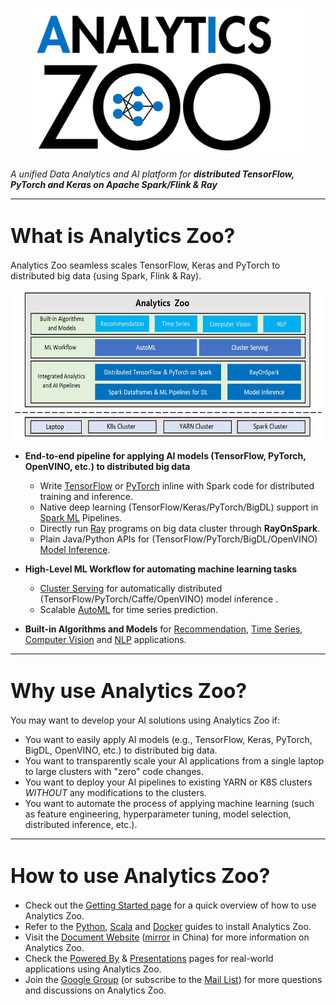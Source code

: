 <div align="center">
   <p align="center"> <img src="https://github.com/analytics-zoo/analytics-zoo.github.io/blob/master/img/logo.jpg" height=240px; weight=320px;"><br></p>
</div>
      
_A unified Data Analytics and AI platform for **distributed TensorFlow, PyTorch and Keras on Apache Spark/Flink & Ray**_

---

# <font size="6"> What is Analytics Zoo? </font>

Analytics Zoo seamless scales TensorFlow, Keras and PyTorch to distributed big data (using Spark, Flink & Ray).

<div align="center">
   <p align="center"> <img src="docs/docs/Image/blockdiagram.jpg" height=240px; weight=718px;"><br></p>
</div>

- **End-to-end pipeline for applying AI models (TensorFlow, PyTorch, OpenVINO, etc.) to distributed big data**
  - Write [TensorFlow](https://analytics-zoo.github.io/master/#ProgrammingGuide/TFPark/tensorflow/) or [PyTorch](https://analytics-zoo.github.io/master/#ProgrammingGuide/pytorch/) inline with Spark code for distributed training and inference.
  - Native deep learning (TensorFlow/Keras/PyTorch/BigDL) support in [Spark ML](https://analytics-zoo.github.io/master/#ProgrammingGuide/nnframes) Pipelines.
  - Directly run [Ray](https://analytics-zoo.github.io/master/#ProgrammingGuide/rayonspark/) programs on big data cluster through __RayOnSpark__. 
  - Plain Java/Python APIs for (TensorFlow/PyTorch/BigDL/OpenVINO) [Model Inference](https://analytics-zoo.github.io/master/#ProgrammingGuide/inference). 

- **High-Level ML Workflow for automating machine learning tasks**
  - [Cluster Serving](https://analytics-zoo.github.io/master/#ClusterServingGuide/ProgrammingGuide) for automatically distributed (TensorFlow/PyTorch/Caffe/OpenVINO) model inference . 
  - Scalable [AutoML](https://github.com/intel-analytics/analytics-zoo/blob/automl/pyzoo/zoo/automl/README.md) for time series prediction.

- **Built-in Algorithms and Models** for [Recommendation](https://analytics-zoo.github.io/master/#APIGuide/Models/recommendation/), [Time Series](https://analytics-zoo.github.io/master/#APIGuide/Models/anomaly-detection/), [Computer Vision](https://analytics-zoo.github.io/master/#APIGuide/Models/object-detection/) and [NLP]( https://analytics-zoo.github.io/master/#APIGuide/Models/text-matching/) applications.

---

# <font size="6">Why use Analytics Zoo? </font>

You may want to develop your AI solutions using Analytics Zoo if:
- You want to easily apply AI models (e.g., TensorFlow, Keras, PyTorch, BigDL, OpenVINO, etc.) to distributed big data.
- You want to transparently scale your AI applications from a single laptop to large clusters with "zero" code changes.
- You want to deploy your AI pipelines to existing YARN or K8S clusters *WITHOUT* any modifications to the clusters.
- You want to automate the process of applying machine learning (such as feature engineering, hyperparameter tuning, model selection, distributed inference, etc.). 


---

# <font size="6">How to use Analytics Zoo? </font>

- Check out the [Getting Started page](https://analytics-zoo.github.io/master/#gettingstarted/) for a quick overview of how to use Analytics Zoo.
- Refer to the [Python](https://analytics-zoo.github.io/master/#PythonUserGuide/install/), [Scala](https://analytics-zoo.github.io/master/#ScalaUserGuide/install/) and [Docker](https://analytics-zoo.github.io/master/#DockerUserGuide/) guides to install Analytics Zoo.
- Visit the [Document Website](https://analytics-zoo.github.io/) ([mirror](https://analytics-zoo.gitee.io/) in China) for more information on Analytics Zoo.
- Check the [Powered By](https://analytics-zoo.github.io/master/#powered-by/) & [Presentations](https://analytics-zoo.github.io/master/#presentations/) pages for real-world applications using Analytics Zoo.
- Join the [Google Group](https://groups.google.com/forum/#!forum/bigdl-user-group) (or subscribe to the [Mail List](mailto:bigdl-user-group+subscribe@googlegroups.com)) for more questions and discussions on Analytics Zoo.
